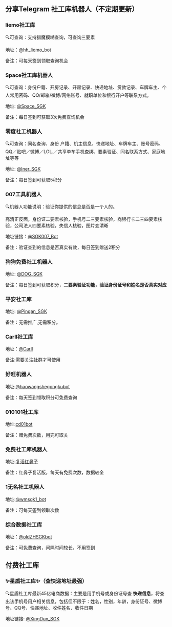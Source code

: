 ## 分享Telegram 社工库机器人（不定期更新）

### liemo社工库

🔍可查询：支持猎魔模糊查询，可查询三要素

地址：[@hh_liemo_bot](https://t.me/hh_liemo_bot?start=5985322431)

备注：可每天签到领取查询机会


### Space社工库机器人

🔍可查询：身份户籍、开房记录、开房记录、快递地址、贷款记录、车牌车主、个人常用密码、QQ/邮箱/微博/网络账号、就职单位和银行开户等联系方式。

地址: [@Space_SGK](https://t.me/SpaceSGK_bot)

备注：每日签到可获取3次免费查询机会


### 零度社工机器人

🔍可查询：同名查询、身份
户籍、机主信息、快递地址、车牌车主、账号密码、QQ／贴吧／微博／LOL.／共享单车手机查绑、要素验证、同名联系方式、家庭地址等等

地址: [@Iner_SGK](https://t.me/INERSGKBOT)

备注：每日签到可获取5积分


### 007工具机器人

🔍机器人功能说明：验证你提供的信息是否是一个人的。

高清正反面，身份证二要素核验，手机号二三要素核验，商银行卡二三四要素核验，公司法人四要素核验，失信人核验，图片变清晰

地址链接：[@SGK007_Bot](https://t.me/sgk007_bot?start=NTk4NTMyMjQzMQ)

备注：验证查到的信息是否真实有效，每日签到赠送2积分


### 狗狗免费社工机器人

地址: [@DOG_SGK](https://t.me/DogeSGK_bot?start=5985322431)

备注：每日签到可获取积分，**二要素验证功能，验证身份证号和姓名是否真实对应**



### 平安社工库

地址: [@Pingan_SGK](https://t.me/pingansgk_bot)

备注：无需推广,无需积分。


### Carll社工库

地址：[@Carll](https://t.me/carllnet_2)

备注:需要关注社群才可使用

### 好旺机器人

地址:[@haowangshegongkubot](t.me/haowangshegongkubot?start=EE9M4SY8OUSXO9QTMJPGQ)

备注：每天签到领取积分可免费查询

### 010101社工库

地址:[cd01bot](https://t.me/cd01bot?start=NTk4NTMyMjQzMQ)

备注：赠免费次数，用完可取关



### 免费社工库机器人

地址:[复活红鼻子](t.me/freesgk123_bot?start=JG1UBPJC)

备注：红鼻子复活版，每天有免费次数，数据较全



### 1无名社工机器人

地址:[@wmsgk1_bot](https://t.me/wmsgk1_bot?start=5985322431)

备注：可每天签到领取次数



### 综合数据社工库

地址：[@oldZHSGKbot](https://t.me/oldZHSGKbot?start=5985322431)

备注：可免费查询，间隔时间较长，不用签到



## 付费社工库


### ✨星盾社工库✨（查快递地址最强）

🔍星盾社工库最新45亿电商数据：主要是用手机号或身份证号查 **快递信息**，将查出该手机号用户相关信息，包括但不限于：姓名，性别，年龄，身份证号、微博号、QQ号、快递地址、收件姓名、收件日期<br>

地址链接: [@XingDun_SGK](https://t.me/XingDun2Bot?start=cmBrpUd)



